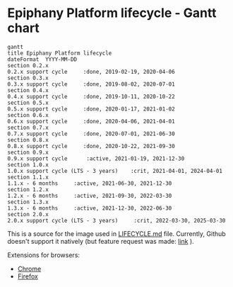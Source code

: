 # Epiphany Platform lifecycle - Gantt chart

```mermaid
gantt
title Epiphany Platform lifecycle
dateFormat  YYYY-MM-DD
section 0.2.x
0.2.x support cycle     :done, 2019-02-19, 2020-04-06
section 0.3.x
0.3.x support cycle     :done, 2019-08-02, 2020-07-01
section 0.4.x
0.4.x support cycle     :done, 2019-10-11, 2020-10-22
section 0.5.x
0.5.x support cycle     :done, 2020-01-17, 2021-01-02
section 0.6.x
0.6.x support cycle     :done, 2020-04-06, 2021-04-01
section 0.7.x
0.7.x support cycle     :done, 2020-07-01, 2021-06-30
section 0.8.x
0.8.x support cycle     :done, 2020-10-22, 2021-09-30
section 0.9.x
0.9.x support cycle      :active, 2021-01-19, 2021-12-30
section 1.0.x
1.0.x support cycle (LTS - 3 years)    :crit, 2021-04-01, 2024-04-01
section 1.1.x
1.1.x - 6 months     :active, 2021-06-30, 2021-12-30
section 1.2.x
1.2.x - 6 months     :active, 2021-09-30, 2022-03-30
section 1.3.x
1.3.x - 6 months     :active, 2021-12-30, 2022-06-30
section 2.0.x
2.0.x support cycle (LTS - 3 years)     :crit, 2022-03-30, 2025-03-30
```

This is a source for the image used in [LIFECYCLE.md](LIFECYCLE.md) file.
Currently, Github doesn't support it natively (but feature request was made: [link](https://github.community/t/feature-request-support-mermaid-markdown-graph-diagrams-in-md-files/1922) ).

Extensions for browsers:
- [Chrome](https://chrome.google.com/webstore/detail/github-%2B-mermaid/goiiopgdnkogdbjmncgedmgpoajilohe)
- [Firefox](https://addons.mozilla.org/en-US/firefox/addon/github-mermaid)
